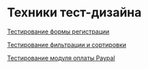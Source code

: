 # Техники тест-дизайна
[Тестирование формы регистрации](https://docs.google.com/spreadsheets/d/1ADKMsEgHS9o-yBOPPNUDAgRMEHsvhT4IgZ6HXiiyqUg/edit#gid=1618612150)

[Тестирование фильтрации и сортировки](https://docs.google.com/spreadsheets/d/1PliwpPt016IwRZNRiWgCpK-eHzkXUsn1dZxGTepJufA/edit#gid=0)

[Тестирование модуля оплаты Paypal](https://docs.google.com/spreadsheets/d/1hz9pgr514hIpTwhwtGjlMvMj9hAM2Vo-hNyuNBgB_-E/edit#gid=0)
